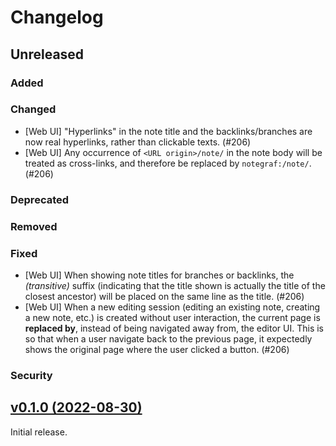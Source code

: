 # Changelog
## Unreleased
### Added

### Changed
- [Web UI] "Hyperlinks" in the note title and the backlinks/branches are now real hyperlinks, rather than clickable texts. (#206)
- [Web UI] Any occurrence of `<URL origin>/note/` in the note body will be treated as cross-links, and therefore be replaced by `notegraf:/note/`. (#206)   

### Deprecated

### Removed

### Fixed
- [Web UI] When showing note titles for branches or backlinks, the *(transitive)* suffix (indicating that the title shown is actually the title of the closest ancestor) will be placed on the same line as the title. (#206)
- [Web UI] When a new editing session (editing an existing note, creating a new note, etc.) is created without user interaction, the current page is **replaced by**, instead of being navigated away from, the editor UI. This is so that when a user navigate back to the previous page, it expectedly shows the original page where the user clicked a button. (#206)

### Security

## [v0.1.0 (2022-08-30)](https://github.com/caizixian/notegraf/releases/tag/v0.1.0)

Initial release.